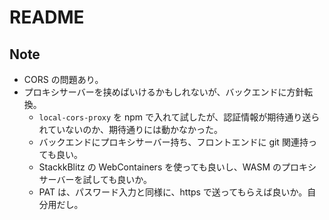 # README

## Note

- CORS の問題あり。
- プロキシサーバーを挟めばいけるかもしれないが、バックエンドに方針転換。
    - `local-cors-proxy` を npm で入れて試したが、認証情報が期待通り送られていないのか、期待通りには動かなかった。
    - バックエンドにプロキシサーバー持ち、フロントエンドに git 関連持っても良い。
    - StackkBlitz の WebContainers を使っても良いし、WASM のプロキシサーバーを試しても良いか。
    - PAT は、パスワード入力と同様に、https で送ってもらえば良いか。自分用だし。

